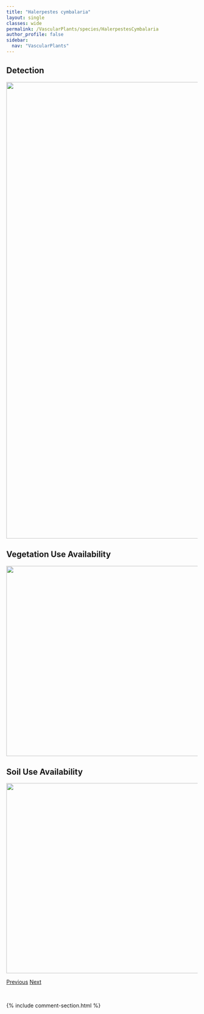 ```yaml
---
title: "Halerpestes cymbalaria"
layout: single
classes: wide
permalink: /VascularPlants/species/HalerpestesCymbalaria
author_profile: false
sidebar:
  nav: "VascularPlants"
---
```


<h2>Detection</h2>

<a href="https://drive.google.com/uc?export=view&id=1iEs9bgXeATAntN5iTMd9SpNSs1dBsK8a">
<img src="https://drive.google.com/uc?export=view&id=1iEs9bgXeATAntN5iTMd9SpNSs1dBsK8a" height = "1200" width = "800">
</a>


<h2>Vegetation Use Availability</h2>

<a href="https://drive.google.com/uc?export=view&id=1z4GDEs622fDI6hsj9yLG_DDgnPesDUyF">
<img src="https://drive.google.com/uc?export=view&id=1z4GDEs622fDI6hsj9yLG_DDgnPesDUyF" height = "500" width = "1000">
</a>


<h2>Soil Use Availability</h2>

<a href="https://drive.google.com/uc?export=view&id=1WxNXOFKLFOG8CzjfVnwVKC4nteV96UEA">
<img src="https://drive.google.com/uc?export=view&id=1WxNXOFKLFOG8CzjfVnwVKC4nteV96UEA" height = "500" width = "1000">
</a>


<a href="/DevelopmentWebsite/VascularPlants/species/HaleniaDeflexa" class="pagination--pager" title="Halenia deflexa">Previous</a> <a href="/DevelopmentWebsite/VascularPlants/species/HedeomaHispida" class="pagination--pager" title="Hedeoma hispida">Next</a>

<p>&nbsp;</p>

{% include comment-section.html %}
